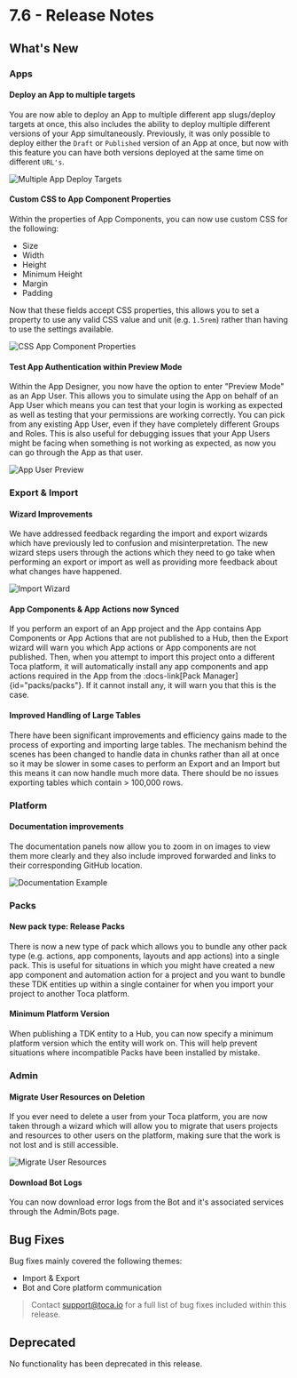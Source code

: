 # 7.6 - Release Notes

## What's New

### Apps

#### Deploy an App to multiple targets

You are now able to deploy an App to multiple different app slugs/deploy targets at once, this also includes the ability to deploy multiple different versions of your App simultaneously. Previously, it was only possible to deploy either the `Draft` or `Published` version of an App at once, but now with this feature you can have both versions deployed at the same time on different `URL's`.

![Multiple App Deploy Targets](/src/assets/new-deploy-targets.png)

#### Custom CSS to App Component Properties

Within the properties of App Components, you can now use custom CSS for the following:
- Size
- Width
- Height
- Minimum Height
- Margin
- Padding

Now that these fields accept CSS properties, this allows you to set a property to use any valid CSS value and unit (e.g. `1.5rem`) rather than having to use the settings available.


![CSS App Component Properties](/src/assets/css-property.png)

#### Test App Authentication within Preview Mode

Within the App Designer, you now have the option to enter "Preview Mode" as an App User. This allows you to simulate using the App on behalf of an App User which means you can test that your login is working as expected as well as testing that your permissions are working correctly. You can pick from any existing App User, even if they have completely different Groups and Roles. This is also useful for debugging issues that your App Users might be facing when something is not working as expected, as now you can go through the App as that user.

![App User Preview](/src/assets/app-user-preview.png)

### Export & Import

#### Wizard Improvements

We have addressed feedback regarding the import and export wizards which have previously led to confusion and misinterpretation. The new wizard steps users through the actions which they need to go take when performing an export or import as well as providing more feedback about what changes have happened.

![Import Wizard](/src/assets/import_wizard.png)

#### App Components & App Actions now Synced

If you perform an export of an App project and the App contains App Components or App Actions that are not published to a Hub, then the Export wizard will warn you which App actions or App components are not published. Then, when you attempt to import this project onto a different Toca platform, it will automatically install any app components and app actions required in the App from the :docs-link[Pack Manager]{id="packs/packs"}. If it cannot install any, it will warn you that this is the case.

#### Improved Handling of Large Tables

There have been significant improvements and efficiency gains made to the process of exporting and importing large tables. The mechanism behind the scenes has been changed to handle data in chunks rather than all at once so it may be slower in some cases to perform an Export and an Import but this means it can now handle much more data. There should be no issues exporting tables which contain > 100,000 rows.

### Platform

#### Documentation improvements

The documentation panels now allow you to zoom in on images to view them more clearly and they also include improved forwarded and links to their corresponding GitHub location.

![Documentation Example](/src/assets/docs_example.png)

### Packs

#### New pack type: Release Packs

There is now a new type of pack which allows you to bundle any other pack type (e.g. actions, app components, layouts and app actions) into a single pack. This is useful for situations in which you might have created a new app component and automation action for a project and you want to bundle these TDK entities up within a single container for when you import your project to another Toca platform.

#### Minimum Platform Version

When publishing a TDK entity to a Hub, you can now specify a minimum platform version which the entity will work on. This will help prevent situations where incompatible Packs have been installed by mistake.

### Admin

#### Migrate User Resources on Deletion

If you ever need to delete a user from your Toca platform, you are now taken through a wizard which will allow you to migrate that users projects and resources to other users on the platform, making sure that the work is not lost and is still accessible.

![Migrate User Resources](/src/assets/migrate_user_resources.png)

#### Download Bot Logs

You can now download error logs from the Bot and it's associated services through the Admin/Bots page.

## Bug Fixes

Bug fixes mainly covered the following themes:
- Import & Export
- Bot and Core platform communication

> Contact <support@toca.io> for a full list of bug fixes included within this release.

## Deprecated

No functionality has been deprecated in this release.
